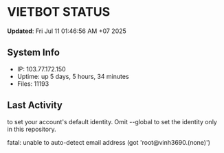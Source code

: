 # VIETBOT STATUS
**Updated**: Fri Jul 11 01:46:56 AM +07 2025

## System Info
- IP: 103.77.172.150
- Uptime: up 5 days, 5 hours, 34 minutes
- Files: 11193

## Last Activity

to set your account's default identity.
Omit --global to set the identity only in this repository.

fatal: unable to auto-detect email address (got 'root@vinh3690.(none)')
